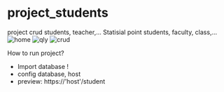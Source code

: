 # project_students
project crud students, teacher,...
Statisial point students, faculty, class,...
![home](https://user-images.githubusercontent.com/61456244/124354586-ee57ac80-dc36-11eb-96ad-37981cd20f40.PNG)
![qly](https://user-images.githubusercontent.com/61456244/124354590-f57eba80-dc36-11eb-9574-97c525f4e91d.PNG)
![crud](https://user-images.githubusercontent.com/61456244/124354591-f7487e00-dc36-11eb-8358-e889514f6a6e.PNG)

How to run project?
- Import database !
- config database, host
- preview: https://'host'/student
